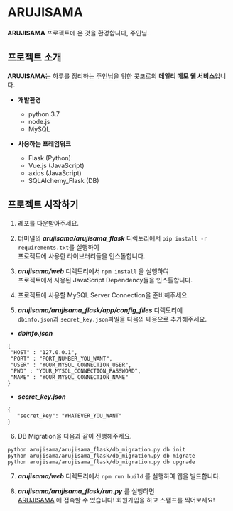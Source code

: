 
# ARUJISAMA
 **ARUJISAMA** 프로젝트에 온 것을 환경합니다, 주인님.
## 프로젝트 소개
 **ARUJISAMA**는 하루를 정리하는 주인님을 위한 콧코로의 **데일리 메모 웹 서비스**입니다.
 
  * **개발환경**
    * python 3.7
    * node.js
    * MySQL
    
  * **사용하는 프레임워크**
    * Flask (Python)
    * Vue.js (JavaScript)
    * axios (JavaScript)
    * SQLAlchemy_Flask (DB)
    
## 프로젝트 시작하기
  
  1. 레포를 다운받아주세요.
  
  2. 터미널의 **_arujisama/arujisama_flask_** 디렉토리에서 `pip install -r requirements.txt`를 실행하여  
  프로젝트에 사용한 라이브러리들을 인스톨합니다.
  
  3. **_arujisama/web_** 디렉토리에서 `npm install` 을 실행하여  
  프로젝트에서 사용된 JavaScript Dependency들을 인스톨합니다.
  
  4. 프로젝트에 사용할 MySQL Server Connection을 준비해주세요.
  
  5. **_arujisama/arujisama_flask/app/config_files_** 디렉토리에  
  `dbinfo.json`과 `secret_key.json`파일을 다음의 내용으로 추가해주세요.
  
  * **_dbinfo.json_**
  ```{.json}
  {
   "HOST" : "127.0.0.1",
   "PORT" : "PORT_NUMBER_YOU_WANT",
   "USER" : "YOUR_MYSQL_CONNECTION_USER",
   "PWD" : "YOUR_MYSQL_CONNECTION_PASSWORD",
   "NAME" : "YOUR_MYSQL_CONNECTION_NAME"
  }
   ```
   * **_secret_key.json_**
   ```{.json}
   {
      "secret_key": "WHATEVER_YOU_WANT"
  }
  ```
  
  6. DB Migration을 다음과 같이 진행해주세요.
  ```
  python arujisama/arujisama_flask/db_migration.py db init
  python arujisama/arujisama_flask/db_migration.py db migrate
  python arujisama/arujisama_flask/db_migration.py db upgrade
  ```
  
  7. **_arujisama/web_** 디렉토리에서 `npm run build` 를 실행하여 웹을 빌드합니다.
  
  8. **_arujisama/arujisama_flask/run.py_** 를 실행하면  
  [ARUJISAMA](http://127.0.0.1:3781) 에 접속할 수 있습니다! 회원가입을 하고 스탬프를 찍어보세요!
  
  
